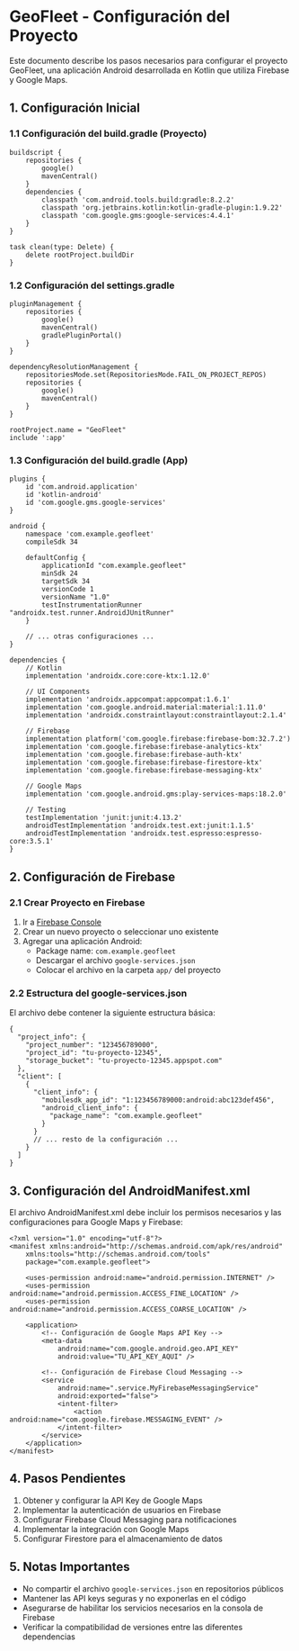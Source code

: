 # GeoFleet - Configuración del Proyecto

Este documento describe los pasos necesarios para configurar el proyecto GeoFleet, una aplicación Android desarrollada en Kotlin que utiliza Firebase y Google Maps.

## 1. Configuración Inicial

### 1.1 Configuración del build.gradle (Proyecto)

```
buildscript {
    repositories {
        google()
        mavenCentral()
    }
    dependencies {
        classpath 'com.android.tools.build:gradle:8.2.2'
        classpath 'org.jetbrains.kotlin:kotlin-gradle-plugin:1.9.22'
        classpath 'com.google.gms:google-services:4.4.1'
    }
}

task clean(type: Delete) {
    delete rootProject.buildDir
}
```

### 1.2 Configuración del settings.gradle

```
pluginManagement {
    repositories {
        google()
        mavenCentral()
        gradlePluginPortal()
    }
}

dependencyResolutionManagement {
    repositoriesMode.set(RepositoriesMode.FAIL_ON_PROJECT_REPOS)
    repositories {
        google()
        mavenCentral()
    }
}

rootProject.name = "GeoFleet"
include ':app'
```

### 1.3 Configuración del build.gradle (App)

```
plugins {
    id 'com.android.application'
    id 'kotlin-android'
    id 'com.google.gms.google-services'
}

android {
    namespace 'com.example.geofleet'
    compileSdk 34

    defaultConfig {
        applicationId "com.example.geofleet"
        minSdk 24
        targetSdk 34
        versionCode 1
        versionName "1.0"
        testInstrumentationRunner "androidx.test.runner.AndroidJUnitRunner"
    }

    // ... otras configuraciones ...
}

dependencies {
    // Kotlin
    implementation 'androidx.core:core-ktx:1.12.0'
    
    // UI Components
    implementation 'androidx.appcompat:appcompat:1.6.1'
    implementation 'com.google.android.material:material:1.11.0'
    implementation 'androidx.constraintlayout:constraintlayout:2.1.4'
    
    // Firebase
    implementation platform('com.google.firebase:firebase-bom:32.7.2')
    implementation 'com.google.firebase:firebase-analytics-ktx'
    implementation 'com.google.firebase:firebase-auth-ktx'
    implementation 'com.google.firebase:firebase-firestore-ktx'
    implementation 'com.google.firebase:firebase-messaging-ktx'
    
    // Google Maps
    implementation 'com.google.android.gms:play-services-maps:18.2.0'
    
    // Testing
    testImplementation 'junit:junit:4.13.2'
    androidTestImplementation 'androidx.test.ext:junit:1.1.5'
    androidTestImplementation 'androidx.test.espresso:espresso-core:3.5.1'
}
```

## 2. Configuración de Firebase

### 2.1 Crear Proyecto en Firebase
1. Ir a [Firebase Console](https://console.firebase.google.com)
2. Crear un nuevo proyecto o seleccionar uno existente
3. Agregar una aplicación Android:
   - Package name: `com.example.geofleet`
   - Descargar el archivo `google-services.json`
   - Colocar el archivo en la carpeta `app/` del proyecto

### 2.2 Estructura del google-services.json
El archivo debe contener la siguiente estructura básica:

```
{
  "project_info": {
    "project_number": "123456789000",
    "project_id": "tu-proyecto-12345",
    "storage_bucket": "tu-proyecto-12345.appspot.com"
  },
  "client": [
    {
      "client_info": {
        "mobilesdk_app_id": "1:123456789000:android:abc123def456",
        "android_client_info": {
          "package_name": "com.example.geofleet"
        }
      }
      // ... resto de la configuración ...
    }
  ]
}
```

## 3. Configuración del AndroidManifest.xml

El archivo AndroidManifest.xml debe incluir los permisos necesarios y las configuraciones para Google Maps y Firebase:

```
<?xml version="1.0" encoding="utf-8"?>
<manifest xmlns:android="http://schemas.android.com/apk/res/android"
    xmlns:tools="http://schemas.android.com/tools"
    package="com.example.geofleet">

    <uses-permission android:name="android.permission.INTERNET" />
    <uses-permission android:name="android.permission.ACCESS_FINE_LOCATION" />
    <uses-permission android:name="android.permission.ACCESS_COARSE_LOCATION" />

    <application>
        <!-- Configuración de Google Maps API Key -->
        <meta-data
            android:name="com.google.android.geo.API_KEY"
            android:value="TU_API_KEY_AQUI" />

        <!-- Configuración de Firebase Cloud Messaging -->
        <service
            android:name=".service.MyFirebaseMessagingService"
            android:exported="false">
            <intent-filter>
                <action android:name="com.google.firebase.MESSAGING_EVENT" />
            </intent-filter>
        </service>
    </application>
</manifest>
```

## 4. Pasos Pendientes

1. Obtener y configurar la API Key de Google Maps
2. Implementar la autenticación de usuarios en Firebase
3. Configurar Firebase Cloud Messaging para notificaciones
4. Implementar la integración con Google Maps
5. Configurar Firestore para el almacenamiento de datos

## 5. Notas Importantes

- No compartir el archivo `google-services.json` en repositorios públicos
- Mantener las API keys seguras y no exponerlas en el código
- Asegurarse de habilitar los servicios necesarios en la consola de Firebase
- Verificar la compatibilidad de versiones entre las diferentes dependencias
